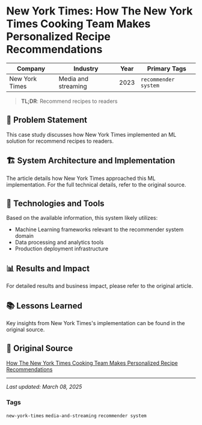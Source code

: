 # New York Times: How The New York Times Cooking Team Makes Personalized Recipe Recommendations

| Company | Industry | Year | Primary Tags | 
|---------|----------|------|--------------|
| New York Times | Media and streaming | 2023 | `recommender system` |

> **TL;DR**: Recommend recipes to readers

## 📝 Problem Statement

This case study discusses how New York Times implemented an ML solution for recommend recipes to readers.

## 🏗️ System Architecture and Implementation

The article details how New York Times approached this ML implementation. For the full technical details, refer to the original source.

## 🔧 Technologies and Tools

Based on the available information, this system likely utilizes:

- Machine Learning frameworks relevant to the recommender system domain
- Data processing and analytics tools
- Production deployment infrastructure

## 📊 Results and Impact

For detailed results and business impact, please refer to the original article.

## 📚 Lessons Learned

Key insights from New York Times's implementation can be found in the original source.

## 🔗 Original Source

[How The New York Times Cooking Team Makes Personalized Recipe Recommendations](https://open.nytimes.com/how-the-new-york-times-cooking-team-makes-personalized-recipe-recommendations-7b86df9b22ec)

---

*Last updated: March 08, 2025*

### Tags

`new-york-times` `media-and-streaming` `recommender system`
